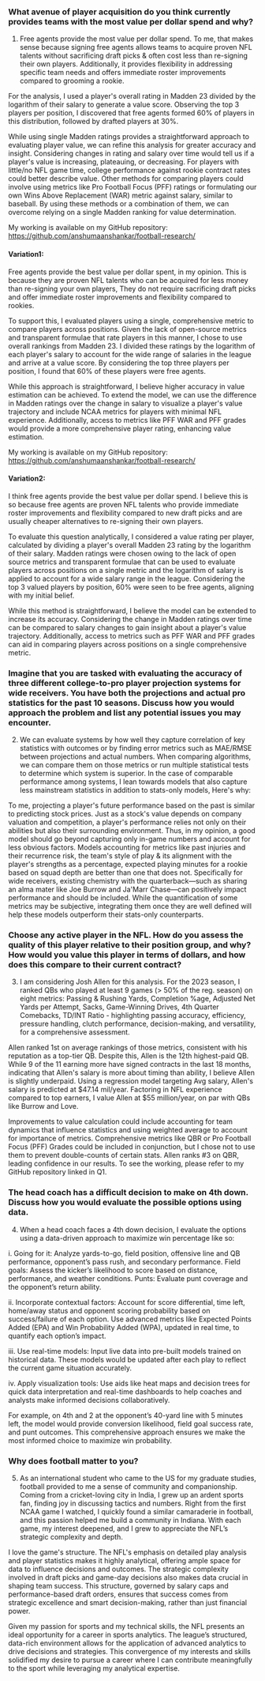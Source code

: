 ### What avenue of player acquisition do you think currently provides teams with the most value per dollar spend and why?

1. Free agents provide the most value per dollar spend. To me, that makes sense because signing free agents allows teams to acquire proven NFL talents without sacrificing draft picks & often cost less than re-signing their own players. Additionally, it provides flexibility in addressing specific team needs and offers immediate roster improvements compared to grooming a rookie.

For the analysis, I used a player's overall rating in Madden 23 divided by the logarithm of their salary to generate a value score. Observing the top 3 players per position, I discovered that free agents formed 60% of players in this distribution, followed by drafted players at 30%.

While using single Madden ratings provides a straightforward approach to evaluating player value, we can refine this analysis for greater accuracy and insight. Considering changes in rating and salary over time would tell us if a player's value is increasing, plateauing, or decreasing. For players with little/no NFL game time, college performance against rookie contract rates could better describe value. Other methods for comparing players could involve using metrics like Pro Football Focus (PFF) ratings or formulating our own Wins Above Replacement (WAR) metric against salary, similar to baseball. By using these methods or a combination of them, we can overcome relying on a single Madden ranking for value determination.

My working is available on my GitHub repository: https://github.com/anshumaanshankar/football-research/

#### Variation1:
Free agents provide the best value per dollar spent, in my opinion. This is because they are proven NFL talents who can be acquired for less money than re-signing your own players, They do not require sacrificing draft picks and offer immediate roster improvements and flexibility compared to rookies.

To support this, I evaluated players using a single, comprehensive metric to compare players across positions. Given the lack of open-source metrics and transparent formulae that rate players in this manner, I chose to use overall rankings from Madden 23. I divided these ratings by the logarithm of each player's salary to account for the wide range of salaries in the league and arrive at a value score. By considering the top three players per position, I found that 60% of these players were free agents.

While this approach is straightforward, I believe higher accuracy in value estimation can be achieved. To extend the model, we can use the difference in Madden ratings over the change in salary to visualize a player's value trajectory and include NCAA metrics for players with minimal NFL experience. Additionally, access to metrics like PFF WAR and PFF grades would provide a more comprehensive player rating, enhancing value estimation.

My working is available on my GitHub repository: https://github.com/anshumaanshankar/football-research/


#### Variation2:
I think free agents provide the best value per dollar spend. I believe this is so because free agents are proven NFL talents who provide immediate roster improvements and flexibility compared to new draft picks and are usually cheaper alternatives to re-signing their own players. 

To evaluate this question analytically, I considered a value rating per player, calculated by dividing a player's overall Madden 23 rating by the logarithm of their salary. Madden ratings were chosen owing to the lack of open source metrics and transparent formulae that can be used to evaluate players across positions on a single metric and the logarithm of salary is applied to account for a wide salary range in the league. Considering the top 3 valued players by position, 60% were seen to be free agents, aligning with my initial belief. 

While this method is straightforward, I believe the model can be extended to increase its accuracy. Considering the change in Madden ratings over time can be compared to salary changes to gain insight about a player's value trajectory. Additionally, access to metrics such as PFF WAR and PFF grades can aid in comparing players across positions on a single comprehensive metric. 

### Imagine that you are tasked with evaluating the accuracy of three different college-to-pro player projection systems for wide receivers. You have both the projections and actual pro statistics for the past 10 seasons. Discuss how you would approach the problem and list any potential issues you may encounter.

2. We can evaluate systems by how well they capture correlation of key statistics with outcomes or by finding error metrics such as MAE/RMSE between projections and actual numbers. When comparing algorithms, we can compare them on those metrics or run multiple statistical tests to determine which system is superior. In the case of comparable performance among systems, I lean towards models that also capture less mainstream statistics in addition to stats-only models, Here's why:

To me, projecting a player's future performance based on the past is similar to predicting stock prices. Just as a stock's value depends on company valuation and competition, a player's performance relies not only on their abilities but also their surrounding environment. Thus, in my opinion, a good model should go beyond capturing only in-game numbers and account for less obvious factors. Models accounting for metrics like past injuries and their recurrence risk, the team's style of play & its alignment with the player's strengths as a percentage, expected playing minutes for a rookie based on squad depth are better than one that does not. Specifically for wide receivers, existing chemistry with the quarterback—such as sharing an alma mater like Joe Burrow and Ja'Marr Chase—can positively impact performance and should be included. While the quantification of some metrics may be subjective, integrating them once they are well defined will help these models outperform their stats-only counterparts.

### Choose any active player in the NFL. How do you assess the quality of this player relative to their position group, and why? How would you value this player in terms of dollars, and how does this compare to their current contract?

3. I am considering Josh Allen for this analysis. For the 2023 season, I ranked QBs who played at least 9 games (> 50% of the reg. season) on eight metrics: Passing & Rushing Yards, Completion %age, Adjusted Net Yards per Attempt, Sacks, Game-Winning Drives, 4th Quarter Comebacks, TD/INT Ratio - highlighting passing accuracy, efficiency, pressure handling, clutch performance, decision-making, and versatility, for a comprehensive assessment. 

Allen ranked 1st on average rankings of those metrics, consistent with his reputation as a top-tier QB. Despite this, Allen is the 12th highest-paid QB. While 9 of the 11 earning more have signed contracts in the last 18 months, indicating that Allen's salary is more about timing than ability, I believe Allen is slightly underpaid. Using a regression model targeting Avg salary, Allen's salary is predicted at $47.14 mil/year. Factoring in NFL experience compared to top earners, I value Allen at $55 million/year, on par with QBs like Burrow and Love.
  
Improvements to value calculation could include accounting for team dynamics that influence statistics and using weighted average to account for importance of metrics. Comprehensive metrics like QBR or Pro Football Focus (PFF) Grades could be included in conjunction, but I chose not to use them to prevent double-counts of certain stats. Allen ranks #3 on QBR, leading confidence in our results. To see the working, please refer to my GitHub repository linked in Q1.

### The head coach has a difficult decision to make on 4th down. Discuss how you would evaluate the possible options using data.

4. When a head coach faces a 4th down decision, I evaluate the options using a data-driven approach to maximize win percentage like so:

i. Going for it: Analyze yards-to-go, field position, offensive line and QB performance, opponent’s pass rush, and secondary performance. 
Field goals: Assess the kicker’s likelihood to score based on distance, performance, and weather conditions. 
Punts: Evaluate punt coverage and the opponent’s return ability.

ii. Incorporate contextual factors: Account for score differential, time left, home/away status and opponent scoring probability based on success/failure of each option. Use advanced metrics like Expected Points Added (EPA) and Win Probability Added (WPA), updated in real time, to quantify each option’s impact.

iii. Use real-time models: Input live data into pre-built models trained on historical data. These models would be updated after each play to reflect the current game situation accurately.

iv. Apply visualization tools: Use aids like heat maps and decision trees for quick data interpretation and real-time dashboards to help coaches and analysts make informed decisions collaboratively.

For example, on 4th and 2 at the opponent’s 40-yard line with 5 minutes left, the model would provide conversion likelihood, field goal success rate, and punt outcomes. This comprehensive approach ensures we make the most informed choice to maximize win probability.

### Why does football matter to you?

5. As an international student who came to the US for my graduate studies, football provided to me a sense of community and companionship. Coming from a cricket-loving city in India, I grew up an ardent sports fan, finding joy in discussing tactics and numbers. Right from the first NCAA game I watched, I quickly found a similar camaraderie in football, and this passion helped me build a community in Indiana. With each game, my interest deepened, and I grew to appreciate the NFL’s strategic complexity and depth.

I love the game's structure. The NFL's emphasis on detailed play analysis and player statistics makes it highly analytical, offering ample space for data to influence decisions and outcomes. The strategic complexity involved in draft picks and game-day decisions also makes data crucial in shaping team success. This structure, governed by salary caps and performance-based draft orders, ensures that success comes from strategic excellence and smart decision-making, rather than just financial power.

Given my passion for sports and my technical skills, the NFL presents an ideal opportunity for a career in sports analytics. The league’s structured, data-rich environment allows for the application of advanced analytics to drive decisions and strategies. This convergence of my interests and skills solidified my desire to pursue a career where I can contribute meaningfully to the sport while leveraging my analytical expertise.


